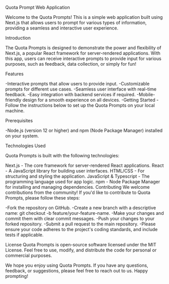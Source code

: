 Quota Prompt Web Application

Welcome to the Quota Prompts! This is a simple web application built using Next.js that allows users to prompt for various types of information, providing a seamless and interactive user experience.

Introduction

The Quota Prompts is designed to demonstrate the power and flexibility of Next.js, a popular React framework for server-rendered applications. With this app, users can receive interactive prompts to provide input for various purposes, such as feedback, data collection, or simply for fun!

Features

-Interactive prompts that allow users to provide input.
-Customizable prompts for different use cases.
-Seamless user interface with real-time feedback.
-Easy integration with backend services if required.
-Mobile-friendly design for a smooth experience on all devices.
-Getting Started
-Follow the instructions below to set up the Quota Prompts on your local machine.

Prerequisites

-Node.js (version 12 or higher) and npm (Node Package Manager) installed on your system.

Technologies Used

Quota Prompts is built with the following technologies:

Next.js - The core framework for server-rendered React applications.
React - A JavaScript library for building user interfaces.
HTML/CSS - For structuring and styling the application.
JavaScript & Typescript - The programming language used for app logic.
npm - Node Package Manager for installing and managing dependencies.
Contributing
We welcome contributions from the community! If you'd like to contribute to Quota Prompts, please follow these steps:

-Fork the repository on GitHub.
-Create a new branch with a descriptive name: git checkout -b feature/your-feature-name.
-Make your changes and commit them with clear commit messages.
-Push your changes to your forked repository.
-Submit a pull request to the main repository.
-Please ensure your code adheres to the project's coding standards, and include tests if applicable.

License
Quota Prompts is open-source software licensed under the MIT License. Feel free to use, modify, and distribute the code for personal or commercial purposes.

We hope you enjoy using Quota Prompts. If you have any questions, feedback, or suggestions, please feel free to reach out to us. Happy prompting!
